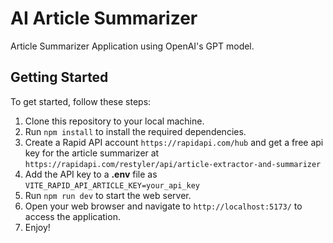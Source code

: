 # AI Article Summarizer

Article Summarizer Application using OpenAI's GPT model.

## Getting Started

To get started, follow these steps:

1. Clone this repository to your local machine.
2. Run `npm install` to install the required dependencies.
3. Create a Rapid API account `https://rapidapi.com/hub` and get a free api key for the article summarizer at `https://rapidapi.com/restyler/api/article-extractor-and-summarizer`
4. Add the API key to a **.env** file as `VITE_RAPID_API_ARTICLE_KEY=your_api_key`
5. Run `npm run dev` to start the web server.
6. Open your web browser and navigate to `http://localhost:5173/` to access the application.
7. Enjoy!